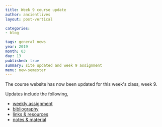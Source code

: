 ```yaml
---
title: Week 9 course update
author: ancientlives
layout: post-vertical

categories:
- blog

tags: general news
year: 2019
month: 03
day: 13
published: true
summary: site updated and week 9 assignment
menu: new-semester
---
```


The course website has now been updated for this week's class, week 9.

Updates include the following,

* [weekly assignment](/weekly_assignment)
* [bibliography](/bibliography)
* [links & resources](/links)
* [notes & material](/notes)
